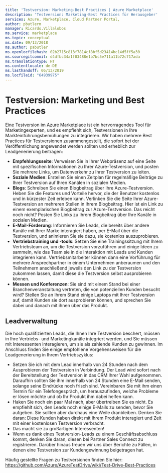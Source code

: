 ```yaml
---
title: 'Testversion: Marketing-Best Practices | Azure Marketplace'
description: 'Testversion: Marketing-Best Practices für Herausgeber'
services: Azure, Marketplace, Cloud Partner Portal,
author: pbutlerm
manager: Ricardo.Villalobos
ms.service: marketplace
ms.topic: conceptual
ms.date: 09/13/2018
ms.author: pabutler
ms.openlocfilehash: 02b2715c813f7814cf8bf5d23414bc14d5ff5a30
ms.sourcegitcommit: d4dfbc34a1f03488e1b7bc5e711a11b72c717ada
ms.translationtype: HT
ms.contentlocale: de-DE
ms.lasthandoff: 06/13/2019
ms.locfileid: "64939975"
---
```

<a name="test-drive-marketing-and-best-practices"></a>Testversion: Marketing und Best Practices
=======================================

Eine Testversion im Azure Marketplace ist ein hervorragendes Tool für Marketingexperten, und es empfiehlt sich, Testversionen in Ihre Markteinführungsbemühungen zu integrieren. Wir haben mehrere Best Practices für Testversionen zusammengestellt, die sofort bei der Veröffentlichung angewendet werden sollten und erheblich zur Leadgenerierung beitragen:

- **Empfehlungsseite**: Verweisen Sie in Ihrer Webpräsenz auf eine Seite mit spezifischen Informationen zu Ihrer Azure-Testversion, und posten Sie mehrere Links, um Datenverkehr zu Ihrer Testversion zu leiten.
- **Soziale Medien**: Erstellen Sie einen Zeitplan für regelmäßige Beiträge zu Ihrer Testversion auf Ihren Kanälen in sozialen Medien.
- **Blogs**: Schreiben Sie einen Blogbeitrag über Ihre Azure-Testversion. Heben Sie die Features und Vorteile hervor, die der Benutzer kostenlos und in kürzester Zeit erleben kann. Verlinken Sie die Seite Ihrer Azure-Testversion an mehreren Stellen in Ihrem Blogbeitrag. Hier ist ein Link zu einem exemplarischen Blogbeitrag zur Azure-Testversion. Das reicht noch nicht? Posten Sie Links zu Ihrem Blogbeitrag über Ihre Kanäle in sozialen Medien.
- **E-Mail-Förderung**: Informieren Sie Leads, die bereits über andere Kanäle mit Ihrer Marke interagiert haben, per E-Mail über die Testversion, und animieren Sie sie dazu, sie kostenlos auszuprobieren.
- **Vertriebstraining und -tools**: Setzen Sie eine Trainingssitzung mit Ihrem Vertriebsteam an, um die Testversion vorzuführen und einige Ideen zu sammeln, wie das Team sie in die Interaktion mit Leads und Kunden integrieren kann. Vertriebsmitarbeiter können dann eine Vorführung für mehrere Ansprechpartner in einem Unternehmen anberaumen und den Teilnehmern anschließend jeweils den Link zu der Testversion zukommen lassen, damit diese die Testversion selbst ausprobieren können.
- **Messen und Konferenzen**: Sie sind mit einem Stand bei einer Branchenveranstaltung vertreten, die von potenziellen Kunden besucht wird? Stellen Sie an Ihrem Stand einige Laptops mit Ihrer Testversion auf, damit Kunden sie dort ausprobieren können, und sprechen Sie dabei und danach mit ihnen über das Produkt.

<a name="lead-management"></a>Leadverwaltung
---------------

Die hoch qualifizierten Leads, die Ihnen Ihre Testversion beschert, müssen in Ihre Vertriebs- und Marketingkanäle integriert werden, und Sie müssen mit Interessenten interagieren, um sie als zahlende Kunden zu gewinnen. Im Anschluss finden Sie einige empfohlene Vorgehensweisen für die Leadgenerierung in Ihrem Vertriebszyklus:

- Setzen Sie ich mit dem Lead innerhalb von 24 Stunden nach dem Ausprobieren der Testversion in Verbindung. Der Lead wird sofort nach der Bereitstellung der Testversion in das CRM Ihrer Wahl aufgenommen. Daraufhin sollten Sie ihm innerhalb von 24 Stunden eine E-Mail senden, solange seine Eindrücke noch frisch sind. Vereinbaren Sie mit ihm einen Termin für ein Telefongespräch, um herauszufinden, welche Probleme er lösen möchte und ob Ihr Produkt ihm dabei helfen kann.
- Haken Sie noch ein paar Mal nach, aber übertreiben Sie es nicht. Es empfiehlt sich, den Leads noch einige E-Mails zu senden, bevor Sie aufgeben. Sie sollten aber durchaus eine Weile dranbleiben. Denken Sie daran: Diese Kunden haben direkt mit Ihrem Produkt interagiert und Zeit mit einer kostenlosen Testversion verbracht.
- Das macht sie zu großartigen Interessenten!
- Wenn es dank eines Testversion-Leads zu einem Geschäftsabschluss kommt, denken Sie daran, diesen bei Partner Sales Connect zu registrieren. Darüber hinaus freuen wir uns über Berichte zu Fällen, in denen eine Testversion zur Kundengewinnung beigetragen hat.

Häufig gestellte Fragen zu Testversionen finden Sie hier: <https://github.com/Azure/AzureTestDrive/wiki/Test-Drive-Best-Practices>
